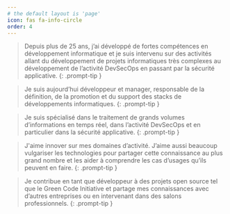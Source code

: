 ```yaml
---
# the default layout is 'page'
icon: fas fa-info-circle
order: 4
---
```


> Depuis plus de 25 ans, j’ai développé de fortes compétences en développement informatique et je suis intervenu sur des activités allant du développement de projets informatiques très complexes au développement de l’activité DevSecOps en passant par la sécurité applicative.
{: .prompt-tip }

> Je suis aujourd’hui développeur et manager, responsable de la définition, de la promotion et du support des stacks de développements informatiques.
{: .prompt-tip }

> Je suis spécialisé dans le traitement de grands volumes d’informations en temps réel, dans l’activité DevSecOps et en particulier dans la sécurité applicative.
{: .prompt-tip }

> J'aime innover sur mes domaines d’activité. J’aime aussi beaucoup vulgariser les technologies pour partager cette connaissance au plus grand nombre et les aider à comprendre les cas d’usages qu’ils peuvent en faire.
{: .prompt-tip }

> Je contribue en tant que développeur à des projets open source tel que le Green Code Initiative et partage mes connaissances avec d’autres entreprises ou en intervenant dans des salons professionnels.
{: .prompt-tip }
